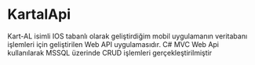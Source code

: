 # KartalApi

Kart-AL isimli IOS tabanlı olarak geliştirdiğim mobil uygulamanın veritabanı işlemleri için geliştirilen Web API uygulamasıdır. C# MVC Web Api kullanılarak MSSQL üzerinde CRUD işlemleri gerçekleştirilmiştir
